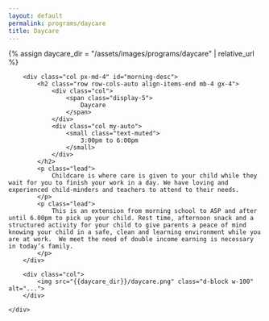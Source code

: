 ```yaml
---
layout: default
permalink: programs/daycare
title: Daycare
---
```


{% assign daycare_dir = "/assets/images/programs/daycare" | relative_url %}


<div class="container py-4 mb-2 col-xl-10">
    <div class="row row-cols-1 row-cols-md-2 g-4">

        <div class="col px-md-4" id="morning-desc">
            <h2 class="row row-cols-auto align-items-end mb-4 gx-4">
                <div class="col">
                    <span class="display-5">
                        Daycare
                    </span>
                </div>
                <div class="col my-auto">
                    <small class="text-muted">
                        3:00pm to 6:00pm
                    </small>
                </div>
            </h2>
            <p class="lead">
                Childcare is where care is given to your child while they wait for you to finish your work in a day. We have loving and experienced child-minders and teachers to attend to their needs.
            </p>
            <p class="lead">
                This is an extension from morning school to ASP and after until 6.00pm to pick up your child. Rest time, afternoon snack and a  structured activity for your child to give parents a peace of mind knowing your child in a safe, clean and learning environment while you are at work.  We meet the need of double income earning is necessary in today’s family.
            </p>
        </div>

        <div class="col">
            <img src="{{daycare_dir}}/daycare.png" class="d-block w-100" alt="...">
        </div>

    </div>
</div>
